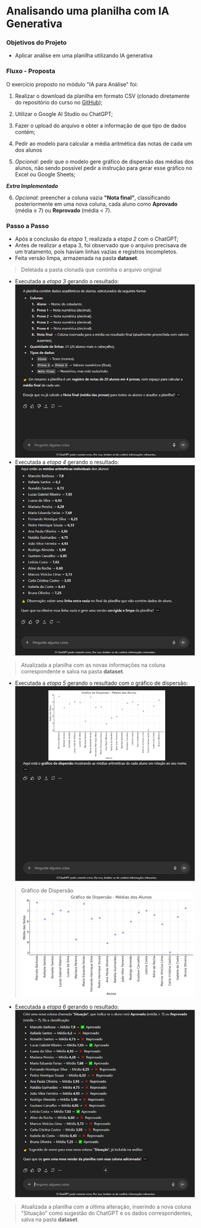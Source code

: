 
# Analisando uma planilha com IA Generativa

### Objetivos do Projeto 

- Aplicar análise em uma planilha utilizando IA generativa 

### Fluxo - Proposta

O exercício proposto no módulo "IA para Análise" foi:
  
1. Realizar o download da planilha em formato CSV (clonado diretamente do repositório do curso no [GitHub](https://github.com/alura-cursos/ias-generativas.git));

2. Utilizar o Google AI Studio ou ChatGPT;

3. Fazer o upload do arquivo e obter a informação de que tipo de dados contém;

4. Pedir ao modelo para calcular a média aritmética das notas de cada um dos alunos

5. _Opcional:_ pedir que o modelo gere gráfico de dispersão das médias dos alunos, não sendo possível pedir a instrução para gerar esse gráfico no Excel ou Google Sheets;

***Extra Implementado***

6. _Opcional:_ preencher a coluna vazia **"Nota final"**, classificando posteriormente em uma nova coluna, cada aluno como **Aprovado** (média ≥ 7) ou **Reprovado** (média < 7).

### Passo a Passo

- Após a conclusão da _etapa 1_, realizada a _etapa 2_ com o ChatGPT;
- Antes de realizar a etapa 3, foi observado que o arquivo precisava de um tratamento, pois haviam linhas vazias e registros incompletos. 
- Feita versão limpa, armazenada na pasta **dataset**.
> Deletada a pasta clonada que continha o arquivo original
- Executada a _etapa 3_ gerando o resultado:  [![Print ChatGPT: Etapa 3](results/etapa3.png)](results/etapa3.png)
- Executada a _etapa 4_ gerando o resultado:  [![Print ChatGPT: Etapa 4](results/etapa4.png)](results/etapa4.png)
> Atualizada a planilha com as novas informações na coluna correspondente e salva na pasta **dataset**.
- Executada a _etapa 5_ gerando o resultado com o gráfico de dispersão: [![Print ChatGPT: Etapa 5](results/etapa5_print.png)](results/etapa5_print.png)

> Gráfico de Dispersão
  [![Print Gráfico de Dispersão](results/etapa5.png)](results/etapa5.png)

- Executada a _etapa 6_ gerando o resultado:  [![Print ChatGPT: Etapa 6](results/etapa6.png)](results/etapa6.png)
> Atualizada a planilha com a última alteração, inserindo a nova coluna "Situação" como sugestão do ChatGPT e os dados correspondentes, salva na pasta **dataset**.



